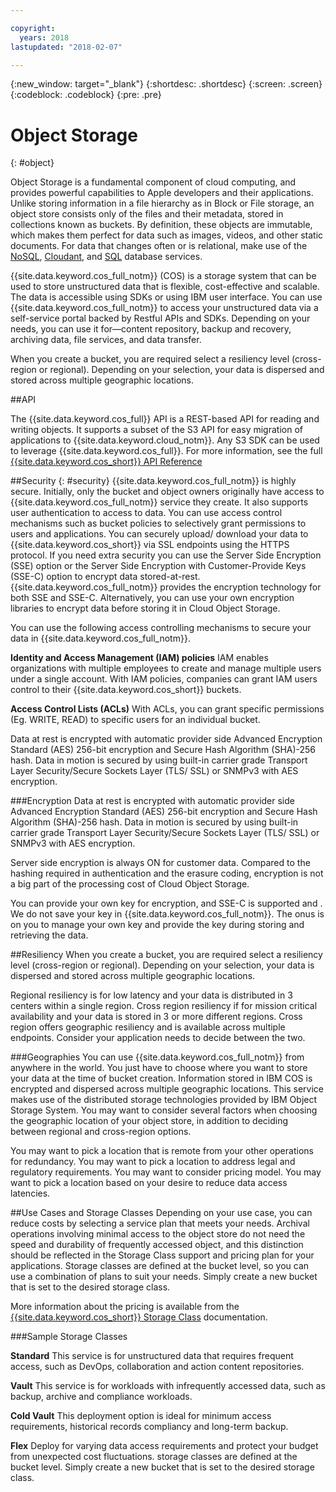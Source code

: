 ```yaml
---

copyright:
  years: 2018
lastupdated: "2018-02-07"

---
```

{:new_window: target="_blank"}
{:shortdesc: .shortdesc}
{:screen: .screen}
{:codeblock: .codeblock}
{:pre: .pre}

# Object Storage
{: #object}

Object Storage is a fundamental component of cloud computing, and provides powerful capabilities to Apple developers and their applications.  Unlike storing information in a file hierarchy as in Block or File storage, an object store consists only of the files and their metadata, stored in collections known as buckets. By definition, these objects are immutable, which makes them perfect for data such as images, videos, and other static documents.  For data that changes often or is relational, make use of the [NoSQL](/docs/swift/data/nosql.html), [Cloudant](/docs/swift/data/cloudant.html), and [SQL](/docs/swift/data/sql.html) database services.

{{site.data.keyword.cos_full_notm}} (COS) is a storage system that can be used to store unstructured data that is flexible, cost-effective and scalable.  The data is accessible using SDKs or using IBM user interface.  You can use {{site.data.keyword.cos_full_notm}} to access your unstructured data via a self-service portal backed by Restful APIs and SDKs. Depending on your needs, you can use it for—content repository, backup and recovery, archiving data, file services, and data transfer.

When you create a bucket, you are required select a resiliency level (cross-region or regional). Depending on your selection, your data is dispersed and stored across multiple geographic locations.

##API

The {{site.data.keyword.cos_full}} API is a REST-based API for reading and writing objects. It supports a subset of the S3 API for easy migration of applications to {{site.data.keyword.cloud_notm}}.  Any S3 SDK can be used to leverage {{site.data.keyword.cos_full}}.  For more information, see the full [{{site.data.keyword.cos_short}} API Reference](docs/services/cloud-object-storage/api-reference/about-compatibility-api.html#about-the-ibm-cloud-object-storage-api)

##Security
{: #security}
{{site.data.keyword.cos_full_notm}} is highly secure. Initially, only the bucket and object owners originally have access to {{site.data.keyword.cos_full_notm}} service they create. It also supports user authentication to access to data. You can use access control mechanisms such as bucket policies to selectively grant permissions to users and applications. You can securely upload/ download your data to {{site.data.keyword.cos_short}} via SSL endpoints using the HTTPS protocol. If you need extra security you can use the Server Side Encryption (SSE) option or the Server Side Encryption with Customer-Provide Keys (SSE-C) option to encrypt data stored-at-rest. {{site.data.keyword.cos_full_notm}} provides the encryption technology for both SSE and SSE-C. Alternatively, you can use your own encryption libraries to encrypt data before storing it in Cloud Object Storage.

You can use the following access controlling mechanisms to secure your data in {{site.data.keyword.cos_full_notm}}.

**Identity and Access Management (IAM) policies**
IAM enables organizations with multiple employees to create and manage multiple users under a single account. With IAM policies, companies can grant IAM users control to their {{site.data.keyword.cos_short}} buckets.

**Access Control Lists (ACLs)**
With ACLs, you can grant specific permissions (Eg. WRITE, READ) to specific users for an individual bucket.

Data at rest is encrypted with automatic provider side Advanced Encryption Standard (AES) 256-bit encryption and Secure Hash Algorithm (SHA)-256 hash. Data in motion is secured by using built-in carrier grade Transport Layer Security/Secure Sockets Layer (TLS/ SSL) or SNMPv3 with AES encryption.

###Encryption
Data at rest is encrypted with automatic provider side Advanced Encryption Standard (AES) 256-bit encryption and Secure Hash Algorithm (SHA)-256 hash. Data in motion is secured by using built-in carrier grade Transport Layer Security/Secure Sockets Layer (TLS/ SSL) or SNMPv3 with AES encryption.

Server side encryption is always ON for customer data. Compared to the hashing required in authentication and the erasure coding, encryption is not a big part of the processing cost of Cloud Object Storage.

You can provide your own key for encryption, and SSE-C is supported and . We do not save your key in {{site.data.keyword.cos_full_notm}}. The onus is on you to manage your own key and provide the key during storing and retrieving the data.

##Resiliency
When you create a bucket, you are required select a resiliency level (cross-region or regional). Depending on your selection, your data is dispersed and stored across multiple geographic locations.

Regional resiliency is for low latency and your data is distributed in 3 centers within a single region. Cross region resiliency if for mission critical availability and your data is stored in 3 or more different regions. Cross region offers geographic resiliency and is available across multiple endpoints. Consider your application needs to decide between the two.

###Geographies
You can use {{site.data.keyword.cos_full_notm}} from anywhere in the world. You just have to choose where you want to store your data at the time of bucket creation. Information stored in IBM COS is encrypted and dispersed across multiple geographic locations. This service makes use of the distributed storage technologies provided by IBM Object Storage System. You may want to consider several factors when choosing the geographic location of your object store, in addition to deciding between regional and cross-region options.

You may want to pick a location that is remote from your other operations for redundancy.
You may want to pick a location to address legal and regulatory requirements.
You may want to consider pricing model.
You may want to pick a location based on your desire to reduce data access latencies.


##Use Cases and Storage Classes
Depending on your use case, you can reduce costs by selecting a service plan that meets your needs.  Archival operations involving minimal access to the object store do not need the speed and durability of frequently accessed object, and this distinction should be reflected in the Storage Class support and pricing plan for your applications. Storage classes are defined at the bucket level, so you can use a combination of plans to suit your needs. Simply create a new bucket that is set to the desired storage class.

More information about the pricing is available from the [{{site.data.keyword.cos_short}} Storage Class](/docs/services/cloud-object-storage/help/billing.html#ibm-cos-pricing) documentation.  

###Sample Storage Classes

**Standard**
This service is for unstructured data that requires frequent access, such as DevOps, collaboration and action content repositories.

**Vault**
This service is for workloads with infrequently accessed data, such as backup, archive and compliance workloads.

**Cold Vault**
This deployment option is ideal for minimum access requirements, historical records compliancy and long-term backup.

**Flex** Deploy for varying data access requirements and protect your budget from unexpected cost fluctuations.
storage classes are defined at the bucket level. Simply create a new bucket that is set to the desired storage class.
